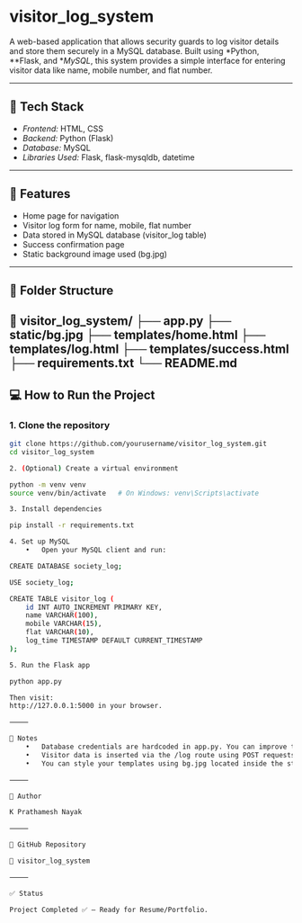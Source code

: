 # visitor_log_system

A web-based application that allows security guards to log visitor details and store them securely in a MySQL database. Built using *Python, **Flask, and **MySQL*, this system provides a simple interface for entering visitor data like name, mobile number, and flat number.

---

## 🔧 Tech Stack

- *Frontend:* HTML, CSS
- *Backend:* Python (Flask)
- *Database:* MySQL
- *Libraries Used:* Flask, flask-mysqldb, datetime

---

## 🚀 Features

- Home page for navigation
- Visitor log form for name, mobile, flat number
- Data stored in MySQL database (visitor_log table)
- Success confirmation page
- Static background image used (bg.jpg)

---

## 📁 Folder Structure

📁 visitor_log_system/
├── app.py
├── static/bg.jpg
├── templates/home.html
├── templates/log.html
├── templates/success.html
├── requirements.txt
└── README.md
---

## 💻 How to Run the Project

### 1. Clone the repository
```bash
git clone https://github.com/yourusername/visitor_log_system.git
cd visitor_log_system

2. (Optional) Create a virtual environment

python -m venv venv
source venv/bin/activate   # On Windows: venv\Scripts\activate

3. Install dependencies

pip install -r requirements.txt

4. Set up MySQL
	•	Open your MySQL client and run:

CREATE DATABASE society_log;

USE society_log;

CREATE TABLE visitor_log (
    id INT AUTO_INCREMENT PRIMARY KEY,
    name VARCHAR(100),
    mobile VARCHAR(15),
    flat VARCHAR(10),
    log_time TIMESTAMP DEFAULT CURRENT_TIMESTAMP
);

5. Run the Flask app

python app.py

Then visit:
http://127.0.0.1:5000 in your browser.

⸻

🧠 Notes
	•	Database credentials are hardcoded in app.py. You can improve this using environment variables in production.
	•	Visitor data is inserted via the /log route using POST requests from an HTML form.
	•	You can style your templates using bg.jpg located inside the static folder.

⸻

📌 Author

K Prathamesh Nayak

⸻

📎 GitHub Repository

🔗 visitor_log_system

⸻

✅ Status

Project Completed ✅ — Ready for Resume/Portfolio.
